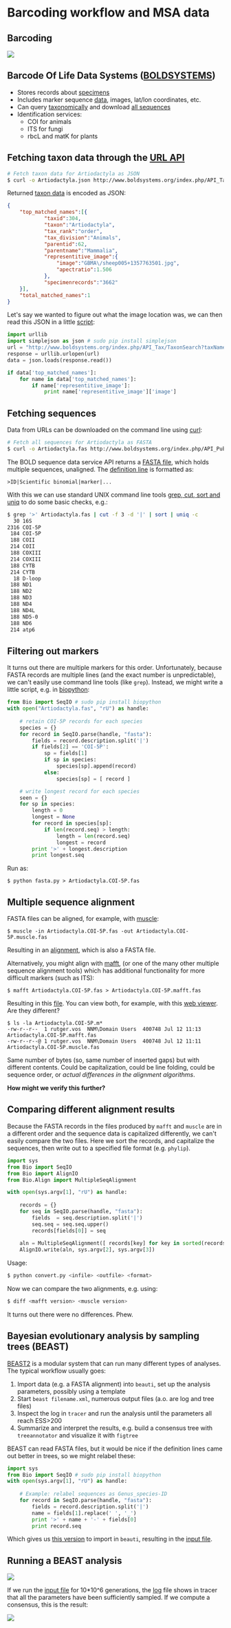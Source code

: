 Barcoding workflow and MSA data
===============================

Barcoding
---------

![](barcode_pipeline.jpg)

Barcode Of Life Data Systems ([BOLDSYSTEMS](http://www.boldsystems.org/))
-------------------------------------------------------------------------

- Stores records about [specimens](http://www.boldsystems.org/index.php/Public_RecordView?processid=ABMC137-05)
- Includes marker sequence [data](fasta.fas), images, lat/lon coordinates, etc.
- Can query [taxonomically](http://www.boldsystems.org/index.php/Public_SearchTerms?query=Artiodactyla[tax])
  and download [all sequences](Artiodactyla.fas)
- Identification services:
  - COI for animals
  - ITS for fungi
  - rbcL and matK for plants
  
Fetching taxon data through the [URL API](http://www.boldsystems.org/index.php/api_home)
----------------------------------------------------------------------------------------

```bash
# Fetch taxon data for Artiodactyla as JSON
$ curl -o Artiodactyla.json http://www.boldsystems.org/index.php/API_Tax/TaxonSearch?taxName=Artiodactyla
```

Returned [taxon data](Artiodactyla.json) is encoded as JSON:

```json
{
	"top_matched_names":[{
			"taxid":304,
			"taxon":"Artiodactyla",
			"tax_rank":"order",
			"tax_division":"Animals",
			"parentid":62,
			"parentname":"Mammalia",
			"representitive_image":{
				"image":"GBMA\/sheep005+1357763501.jpg",
				"apectratio":1.506
			},
			"specimenrecords":"3662"
	}],
	"total_matched_names":1
}
```

Let's say we wanted to figure out what the image location was, we can then read this
JSON in a little [script](json.py):

```python
import urllib
import simplejson as json # sudo pip install simplejson
url = "http://www.boldsystems.org/index.php/API_Tax/TaxonSearch?taxName=Artiodactyla"
response = urllib.urlopen(url)
data = json.loads(response.read())

if data['top_matched_names']:
	for name in data['top_matched_names']:
		if name['representitive_image']:
			print name['representitive_image']['image']

```

Fetching sequences 
------------------

Data from URLs can be downloaded on the command line using [curl](https://curl.haxx.se/):

```bash
# Fetch all sequences for Artiodactyla as FASTA
$ curl -o Artiodactyla.fas http://www.boldsystems.org/index.php/API_Public/sequence?taxon=Artiodactyla
```

The BOLD sequence data service API returns a [FASTA file](Artiodactyla.fas), which holds 
multiple sequences, unaligned. The 
[definition line](https://en.wikipedia.org/wiki/FASTA_format#Description_line) is 
formatted as:

```
>ID|Scientific binomial|marker|...
``` 

With this we can use standard UNIX command line tools 
[grep, cut, sort and uniq](http://www.tldp.org/LDP/abs/html/textproc.html) to do some 
basic checks, e.g.:

```bash
$ grep '>' Artiodactyla.fas | cut -f 3 -d '|' | sort | uniq -c
  30 16S
2316 COI-5P
 184 COI-5P
 188 COII
 214 COII
 188 COXIII
 214 COXIII
 188 CYTB
 214 CYTB
  18 D-loop
 188 ND1
 188 ND2
 188 ND3
 188 ND4
 188 ND4L
 188 ND5-0
 188 ND6
 214 atp6
```

Filtering out markers
---------------------
It turns out there are multiple markers for this order. Unfortunately, because FASTA 
records are multiple lines (and the exact number is unpredictable), we can't easily use
command line tools (like `grep`). Instead, we might write a little script, e.g. in 
[biopython](http://biopython.org):

```python
from Bio import SeqIO # sudo pip install biopython
with open("Artiodactyla.fas", "rU") as handle:
	
	# retain COI-5P records for each species
	species = {}
	for record in SeqIO.parse(handle, "fasta"):
		fields = record.description.split('|')
		if fields[2] == 'COI-5P':
			sp = fields[1]
			if sp in species:
				species[sp].append(record)
			else:
				species[sp] = [ record ]

	# write longest record for each species
	seen = {}
	for sp in species:
		length = 0
		longest = None
		for record in species[sp]:
			if len(record.seq) > length:
				length = len(record.seq)
				longest = record
		print '>' + longest.description
		print longest.seq
```

Run as:

```shell
$ python fasta.py > Artiodactyla.COI-5P.fas
```

Multiple sequence alignment
---------------------------

FASTA files can be aligned, for example, with [muscle](https://www.drive5.com/muscle/):

```shell
$ muscle -in Artiodactyla.COI-5P.fas -out Artiodactyla.COI-5P.muscle.fas
```

Resulting in an [alignment](Artiodactyla.COI-5P.muscle.fas), which is also a FASTA file. 

Alternatively, you might align with [mafft](https://mafft.cbrc.jp/alignment/software/), 
(or one of the many other multiple sequence alignment tools) which has additional 
functionality for more difficult markers (such as ITS):

```shell
$ mafft Artiodactyla.COI-5P.fas > Artiodactyla.COI-5P.mafft.fas
```

Resulting in this [file](Artiodactyla.COI-5P.mafft.fas). You can view both, for example, 
with this [web viewer](http://msa.biojs.net/app/). Are they different?

```shell
$ ls -la Artiodactyla.COI-5P.m*
-rw-r--r--  1 rutger.vos  NNM\Domain Users  400748 Jul 12 11:13 Artiodactyla.COI-5P.mafft.fas
-rw-r--r--@ 1 rutger.vos  NNM\Domain Users  400748 Jul 12 11:11 Artiodactyla.COI-5P.muscle.fas
```

Same number of bytes (so, same number of inserted gaps) but with different contents. Could
be capitalization, could be line folding, could be sequence order, or 
_actual differences in the alignment algorithms_. 

**How might we verify this further?**

Comparing different alignment results
-------------------------------------
Because the FASTA records in the files produced by `mafft` and `muscle` are in a different
order and the sequence data is capitalized differently, we can't easily compare the two
files. Here we sort the records, and capitalize the sequences, then write out to a
specified file format (e.g. `phylip`).

```python
import sys
from Bio import SeqIO
from Bio import AlignIO
from Bio.Align import MultipleSeqAlignment

with open(sys.argv[1], "rU") as handle:
    
    records = {}
    for seq in SeqIO.parse(handle, "fasta"):
        fields  = seq.description.split('|')
        seq.seq = seq.seq.upper()
        records[fields[0]] = seq
    
    aln = MultipleSeqAlignment([ records[key] for key in sorted(records.keys()) ])
    AlignIO.write(aln, sys.argv[2], sys.argv[3])
```

Usage:

```bash
$ python convert.py <infile> <outfile> <format>
```

Now we can compare the two alignments, e.g. using:

```bash
$ diff <mafft version> <muscle version>
```

It turns out there were no differences. Phew.


Bayesian evolutionary analysis by sampling trees (BEAST)
--------------------------------------------------------

[BEAST2](http://www.beast2.org/) is a modular system that can run many different types of 
analyses. The typical workflow usually goes:

1. Import data (e.g. a  FASTA alignment) into `beauti`, set up the analysis parameters, 
   possibly using a template
2. Start `beast filename.xml`, numerous output files (a.o. are log and tree files)
3. Inspect the log in `tracer` and run the analysis until the parameters all reach ESS>200
4. Summarize and interpret the results, e.g. build a consensus tree with `treeannotator`
   and visualize it with `figtree`

BEAST can read FASTA files, but it would be nice if the definition lines came out better
in trees, so we might relabel these:

```python
import sys
from Bio import SeqIO # sudo pip install biopython
with open(sys.argv[1], "rU") as handle:
    
    # Example: relabel sequences as Genus_species-ID
    for record in SeqIO.parse(handle, "fasta"):
        fields = record.description.split('|')
        name = fields[1].replace(' ', '_')
        print '>' + name + '-' + fields[0]
        print record.seq
```

Which gives us [this version](https://github.com/naturalis/mebioda/commit/76e9562db3f5ce1a8140f73f0b57d34e56e63b42)
to import in `beauti`, resulting in the [input file](BEAST/Danaus.mafft.xml).

Running a BEAST analysis
------------------------

![](BEAST/tracer.png)

If we run the [input file](BEAST/Danaus.mafft.xml) for 10*10^6 generations, the 
[log](BEAST/Danaus.log) file shows in tracer that all the parameters have been 
sufficiently sampled. If we compute a consensus, this is the result:

![](BEAST/Danaus.consensus.trees.png)
